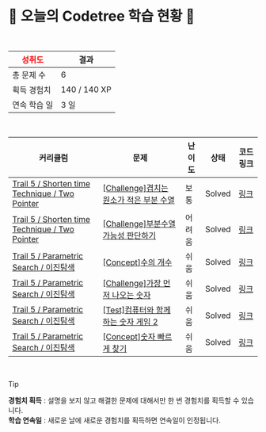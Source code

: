 # 🌲 오늘의 Codetree 학습 현황 🌲

<br />

| <span style="color:red;display:block;text-align:center;"> **성취도**</span> | 결과 |
|---|---|
| 총 문제 수 | 6 |
| 획득 경험치 | 140 / 140 XP |
| 연속 학습 일 | 3 일 |

<br />

|커리큘럼|문제|난이도|상태|코드 링크|
|---|---|---|---|---|
|[Trail 5 / Shorten time Technique / Two Pointer](https://www.codetree.ai/trail-info/intermediate-mid/)|[[Challenge]겹치는 원소가 적은 부분 수열](https://www.codetree.ai/trails/complete/curated-cards/challenge-subsequences-with-few-overlapping-elements/)|보통|Solved|[링크](https://github.com/pjm6401/Algorithm/blob/main/251008/%EA%B2%B9%EC%B9%98%EB%8A%94%20%EC%9B%90%EC%86%8C%EA%B0%80%20%EC%A0%81%EC%9D%80%20%EB%B6%80%EB%B6%84%20%EC%88%98%EC%97%B4/subsequences-with-few-overlapping-elements.java)|
|[Trail 5 / Shorten time Technique / Two Pointer](https://www.codetree.ai/trail-info/intermediate-mid/)|[[Challenge]부분수열 가능성 판단하기](https://www.codetree.ai/trails/complete/curated-cards/challenge-determine-possibility-of-subsequence/)|어려움|Solved|[링크](https://github.com/pjm6401/Algorithm/blob/main/251008/%EB%B6%80%EB%B6%84%EC%88%98%EC%97%B4%20%EA%B0%80%EB%8A%A5%EC%84%B1%20%ED%8C%90%EB%8B%A8%ED%95%98%EA%B8%B0/determine-possibility-of-subsequence.java)|
|[Trail 5 / Parametric Search / 이진탐색](https://www.codetree.ai/trail-info/intermediate-mid/)|[[Concept]수의 개수](https://www.codetree.ai/trails/complete/curated-cards/intro-number-of-integers/)|쉬움|Solved|[링크](https://github.com/pjm6401/Algorithm/blob/main/251008/%EC%88%98%EC%9D%98%20%EA%B0%9C%EC%88%98/number-of-integers.java)|
|[Trail 5 / Parametric Search / 이진탐색](https://www.codetree.ai/trail-info/intermediate-mid/)|[[Challenge]가장 먼저 나오는 숫자](https://www.codetree.ai/trails/complete/curated-cards/challenge-first-appear-number/)|쉬움|Solved|[링크](https://github.com/pjm6401/Algorithm/blob/main/251008/%EA%B0%80%EC%9E%A5%20%EB%A8%BC%EC%A0%80%20%EB%82%98%EC%98%A4%EB%8A%94%20%EC%88%AB%EC%9E%90/first-appear-number.java)|
|[Trail 5 / Parametric Search / 이진탐색](https://www.codetree.ai/trail-info/intermediate-mid/)|[[Test]컴퓨터와 함께하는 숫자 게임 2](https://www.codetree.ai/trails/complete/curated-cards/test-play-number-game-with-computer-2/)|쉬움|Solved|[링크](https://github.com/pjm6401/Algorithm/blob/main/251008/%EC%BB%B4%ED%93%A8%ED%84%B0%EC%99%80%20%ED%95%A8%EA%BB%98%ED%95%98%EB%8A%94%20%EC%88%AB%EC%9E%90%20%EA%B2%8C%EC%9E%84%202/play-number-game-with-computer-2.java)|
|[Trail 5 / Parametric Search / 이진탐색](https://www.codetree.ai/trail-info/intermediate-mid/)|[[Concept]숫자 빠르게 찾기](https://www.codetree.ai/trails/complete/curated-cards/intro-find-number-fast/)|쉬움|Solved|[링크](https://github.com/pjm6401/Algorithm/blob/main/251008/%EC%88%AB%EC%9E%90%20%EB%B9%A0%EB%A5%B4%EA%B2%8C%20%EC%B0%BE%EA%B8%B0/find-number-fast.java)|


<br />

> [!TIP]
> **경험치 획득** : 설명을 보지 않고 해결한 문제에 대해서만 한 번 경험치를 획득할 수 있습니다.  
> **학습 연속일** : 새로운 날에 새로운 경험치를 획득하면 연속일이 인정됩니다.


